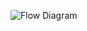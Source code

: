 ![Flow Diagram](https://github.com/gabepk/kalaha/tree/master/kalaha/WebContent/resources/img/flow-diagram.png "Flow Diagram")